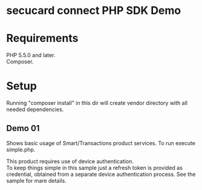# secucard connect PHP SDK Demo


# Requirements 

PHP 5.5.0 and later.  
Composer.


# Setup

Running "composer install" in this dir will create vendor directory with all needed dependencies.


## Demo 01

Shows basic usage of Smart/Transactions product services.
To run execute simple.php.  
     
This product requires use of device authentication.   
To keep things simple in this sample just a refresh token is provided as credential, obtained from a separate device 
authentication process. See the sample for mare details.   




